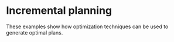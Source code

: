 # Incremental planning

These examples show how optimization techniques can be used to generate optimal plans.